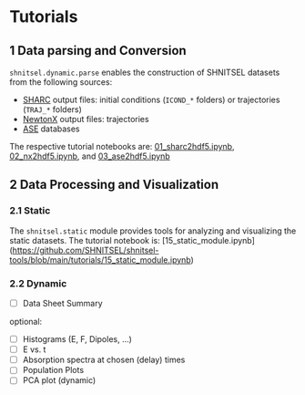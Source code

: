 # Tutorials

## 1 Data parsing and Conversion

`shnitsel.dynamic.parse` enables the construction of SHNITSEL datasets from the following sources:

- [SHARC](https://sharc-md.org/) output files: initial conditions (`ICOND_*` folders) or trajectories (`TRAJ_*` folders)
- [NewtonX](https://newtonx.org/) output files: trajectories 
- [ASE](https://wiki.fysik.dtu.dk/ase/ase/db/db.html) databases

The respective tutorial notebooks are: [01_sharc2hdf5.ipynb](https://github.com/SHNITSEL/shnitsel-tools/blob/main/tutorials/01_sharc2hdf5.ipynb), 
[02_nx2hdf5.ipynb](https://github.com/SHNITSEL/shnitsel-tools/blob/main/tutorials/02_nx2hdf5.ipynb), and 
[03_ase2hdf5.ipynb](https://github.com/SHNITSEL/shnitsel-tools/blob/main/tutorials/03_ase2hdf5.ipynb)

## 2 Data Processing and Visualization

### 2.1 Static

The `shnitsel.static` module provides tools for analyzing and visualizing the static datasets. 
The tutorial notebook is: [15_static_module.ipynb] (https://github.com/SHNITSEL/shnitsel-tools/blob/main/tutorials/15_static_module.ipynb)

### 2.2 Dynamic 

- [ ] Data Sheet Summary

optional:
- [ ] Histograms (E, F, Dipoles, ...)
- [ ] E vs. t
- [ ] Absorption spectra at chosen (delay) times
- [ ] Population Plots
- [ ] PCA plot (dynamic)
